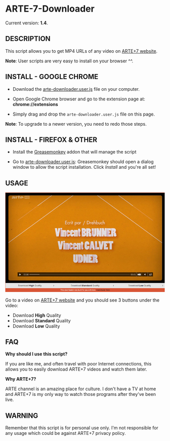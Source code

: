 ARTE-7-Downloader
=================

Current version: **1.4**.

DESCRIPTION
-----------

This script allows you to get MP4 URLs of any video on [ARTE+7 website](http://www.arte.tv/guide/fr/plus7).

**Note**: User scripts are very easy to install on your browser ^^.

INSTALL - GOOGLE CHROME
-----------------------

* Download the [arte-downloader.user.js](../../raw/master/arte-downloader.user.js) file on your computer.

* Open Google Chrome browser and go to the extension page at: __chrome://extensions__

* Simply drag and drop the ``arte-downloader.user.js`` file on this page.


**Note**: To upgrade to a newer version, you need to redo those steps.

INSTALL - FIREFOX & OTHER
-------------------------

* Install the [Greasemonkey](https://addons.mozilla.org/en-US/firefox/addon/greasemonkey/) addon that will manage the script

* Go to [arte-downloader.user.js](../../raw/master/arte-downloader.user.js): Greasemonkey should open a dialog window to allow the script installation. Click *Install* and you're all set!


USAGE
-----

![](sample.png)

Go to a video on [ARTE+7 website](http://www.arte.tv/guide/fr/plus7) and you should see 3 buttons under the video:

* Download **High** Quality
* Download **Standard** Quality
* Download **Low** Quality

FAQ
---

**Why should I use this script?**

If you are like me, and often travel with poor Internet connections, this allows you to easily download ARTE+7 videos and watch them later.

**Why ARTE+7?**

ARTE channel is an amazing place for culture. I don't have a TV at home and ARTE+7 is my only way to watch those programs after they've been live.

WARNING
-------

Remember that this script is for personal use only. I'm not responsible for any usage which could be against ARTE+7 privacy policy.
